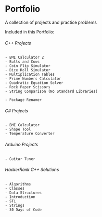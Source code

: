 # Portfolio  
A collection of projects and practice problems  
  
Included in this Portfolio:  
###### C++ Projects  
	- BMI Calculator 2
	- Bulls and Cows  
	- Coin Flip Simulator  
	- Dice Roll Simulator 
	- Multiplication Tables
	- Prime Numbers Calculator  
	- Quadratic Equation Solver  
	- Rock Paper Scissors   
	- String Comparison (No Standard Libraries)
	
	- Package Renamer  
  
###### C# Projects  
	- BMI Calculator  
	- Shape Tool
	- Temperature Converter  
	
###### Arduino Projects  
	- Guitar Tuner  
	
###### HackerRank C++ Solutions  
	- Algorithms  
	- Classes  
	- Data Structures  
	- Introduction  
	- STL  
	- Strings  
	- 30 Days of Code  